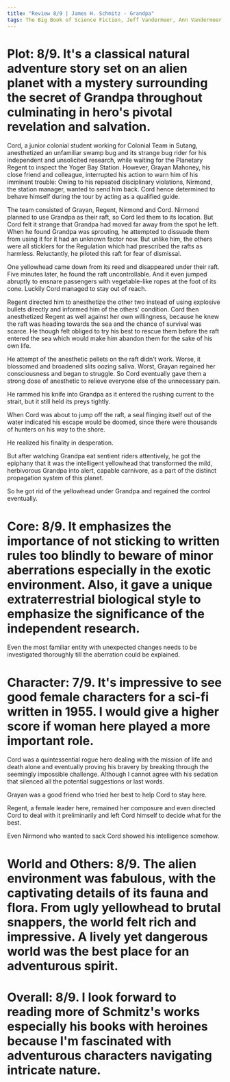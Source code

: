 ```yaml
---
title: "Review 8/9 | James H. Schmitz - Grandpa"
tags: The Big Book of Science Fiction, Jeff Vandermeer, Ann Vandermeer, short story, novelette, science fiction, 1911-1981, 1955
---
```


# Plot: 8/9. It's a classical natural adventure story set on an alien planet with a mystery surrounding the secret of Grandpa throughout culminating in hero's pivotal revelation and salvation.
Cord, a junior colonial student working for Colonial Team in Sutang, anesthetized an unfamiliar swamp bug and its strange bug rider for his independent and unsolicited research, while waiting for the Planetary Regent to inspect the Yoger Bay Station.
However, Grayan Mahoney, his close friend and colleague, interrupted his action to warn him of his imminent trouble: Owing to his repeated disciplinary violations, Nirmond, the station manager, wanted to send him back. Cord hence determined to behave himself during the tour by acting as a qualified guide.

The team consisted of Grayan, Regent, Nirmond and Cord. Nirmond planned to use Grandpa as their raft, so Cord led them to its location. But Cord felt it strange that Grandpa had moved far away from the spot he left.
When he found Grandpa was sprouting, he attempted to dissuade them from using it for it had an unknown factor now. But unlike him, the others were all sticklers for the Regulation which had prescribed the rafts as harmless. Reluctantly, he piloted this raft for fear of dismissal.

One yellowhead came down from its reed and disappeared under their raft. Five minutes later, he found the raft uncontrollable. And it even jumped abruptly to ensnare passengers with vegetable-like ropes at the foot of its cone. Luckily Cord managed to stay out of reach.

Regent directed him to anesthetize the other two instead of using explosive bullets directly and informed him of the others' condition. Cord then anesthetized Regent as well against her own willingness, because he knew the raft was heading towards the sea and the chance of survival was scarce. He though felt obliged to try his best to rescue them before the raft entered the sea which would make him abandon them for the sake of his own life.

He attempt of the anesthetic pellets on the raft didn't work. Worse, it blossomed and broadened slits oozing saliva. Worst, Grayan regained her consciousness and began to struggle. So Cord eventually gave them a strong dose of anesthetic to relieve everyone else of the unnecessary pain.

He rammed his knife into Grandpa as it entered the rushing current to the strait, but it still held its preys tightly. 

When Cord was about to jump off the raft, a seal flinging itself out of the water indicated his escape would be doomed, since there were thousands of hunters on his way to the shore.

He realized his finality in desperation. 

But after watching Grandpa eat sentient riders attentively, he got the epiphany that it was the intelligent yellowhead that transformed the mild, herbivorous Grandpa into alert, capable carnivore, as a part of the distinct propagation system of this planet.

So he got rid of the yellowhead under Grandpa and regained the control eventually.

# Core: 8/9. It emphasizes the importance of not sticking to written rules too blindly to beware of minor aberrations especially in the exotic environment. Also, it gave a unique extraterrestrial biological style to emphasize the significance of the independent research.
Even the most familiar entity with unexpected changes needs to be investigated thoroughly till the aberration could be explained.



# Character: 7/9. It's impressive to see good female characters for a sci-fi written in 1955. I would give a higher score if woman here played a more important role.
Cord was a quintessential rogue hero dealing with the mission of life and death alone and eventually proving his bravery by breaking through the seemingly impossible challenge. Although I cannot agree with his sedation that silenced all the potential suggestions or last words.

Grayan was a good friend who tried her best to help Cord to stay here.

Regent, a female leader here, remained her composure and even directed Cord to deal with it preliminarily and left Cord himself to decide what for the best.

Even Nirmond who wanted to sack Cord showed his intelligence somehow.



# World and Others: 8/9. The alien environment was fabulous, with the captivating details of its fauna and flora. From ugly yellowhead to brutal snappers, the world felt rich and impressive. A lively yet dangerous world was the best place for an adventurous spirit.

# Overall: 8/9. I look forward to reading  more of Schmitz's works especially his books with heroines because I'm fascinated with adventurous characters navigating intricate nature.

